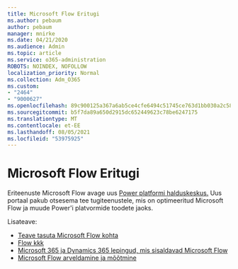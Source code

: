```yaml
---
title: Microsoft Flow Eritugi
ms.author: pebaum
author: pebaum
manager: mnirke
ms.date: 04/21/2020
ms.audience: Admin
ms.topic: article
ms.service: o365-administration
ROBOTS: NOINDEX, NOFOLLOW
localization_priority: Normal
ms.collection: Adm_O365
ms.custom:
- "2464"
- "9000627"
ms.openlocfilehash: 89c900125a367a6ab5ce4cfe6494c51745ce763d1bb030a2c589a906525f21de
ms.sourcegitcommit: b5f7da89a650d2915dc652449623c78be6247175
ms.translationtype: MT
ms.contentlocale: et-EE
ms.lasthandoff: 08/05/2021
ms.locfileid: "53975925"
---
```

# <a name="microsoft-flow-specialized-support"></a>Microsoft Flow Eritugi

Eriteenuste Microsoft Flow avage uus [Power platformi halduskeskus.](https://aka.ms/flowadminsupport) Uus portaal pakub otsesema tee tugiteenustele, mis on optimeeritud Microsoft Flow ja muude Power'i platvormide toodete jaoks.

Lisateave:
- [Teave tasuta Microsoft Flow kohta](https://go.microsoft.com/fwlink/?linkid=2095610)
- [Flow kkk](https://go.microsoft.com/fwlink/?linkid=2072608)
- [Microsoft 365 ja Dynamics 365 lepingud, mis sisaldavad Microsoft Flow](https://go.microsoft.com/fwlink/?linkid=2072406)
- [Microsoft Flow arveldamine ja mõõtmine](https://go.microsoft.com/fwlink/?linkid=2072612)